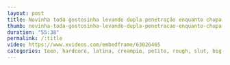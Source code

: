 ```yaml
---
layout: post
title: Novinha toda gostosinha levando dupla penetração enquanto chupa
thumb: novinha-toda-gostosinha-levando-dupla-penetracao-enquanto-chupa
duration: "55:38"
permalink: /:title
video: https://www.xvideos.com/embedframe/63026465
categories: teen, hardcore, latina, creampie, petite, rough, slut, big-ass, hardsex, extreme, otaku, double-penetration, big-cock, small-tits, anal-sex, gamer, blue-hair, e-girl, anal-doble, min-galilea
---
```

